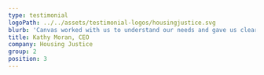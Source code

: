 ```yaml
---
type: testimonial
logoPath: ../../assets/testimonial-logos/housingjustice.svg
blurb: 'Canvas worked with us to understand our needs and gave us clear advice and drafted policies and procedures that ensured our compliance. Our timescale was tight but they delivered what we needed fully and comfortably within the target timescale. I have been delighted with the outcome.'
title: Kathy Moran, CEO
company: Housing Justice
group: 2
position: 3
---
```

